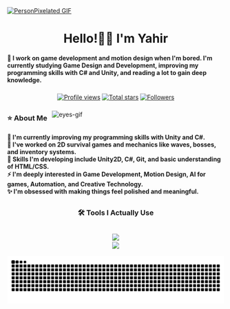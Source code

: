 <a href="https://github.com/St33pFx/St33pFx/blob/main/dayum.gif">
  <img src="https://github.com/St33pFx/St33pFx/blob/main/dayum.gif" alt="PersonPixelated GIF" style="width:auto; height:auto"/>
</a>

###

</h1>
<h1 align="center">Hello!👋🏻 I'm Yahir</h1>

<h4 align="left">🌟 I work on game development and motion design when I'm bored. I'm currently studying Game Design and Development, improving my programming skills with C# and Unity, and reading a lot to gain deep knowledge.</h4>

###

 <div align="center">
<a href="https://github.com/St33pFx">
  <img width="162px" 
       src="https://komarev.com/ghpvc/?username=St33pFx&label=Profile%20views&color=318CE7&style=for-the-badge" 
       alt="Profile views" /></a>
<a href="https://api.github-star-counter.workers.dev/user/St33pFx">
  <img width="115px" 
       alt="Total stars" 
       title="Total stars on GitHub" 
       src="https://custom-icon-badges.herokuapp.com/badge/dynamic/json?logo=star&color=318CE7&labelColor=505050&label=Stars&style=for-the-badge&query=%24.stars&url=https://api.github-star-counter.workers.dev/user/St33pFx" /></a>
<a href="https://github.com/St33pFx?tab=followers">
  <img width="147px" 
       alt="Followers" 
       title="Follow me on GitHub" 
       src="https://custom-icon-badges.herokuapp.com/github/followers/St33pFx?color=318CE7&labelColor=505050&style=for-the-badge&logo=person-add&label=Followers&logoColor=white" /></a>
 </div>

 ###

 <img align="right" alt="eyes-gif" width="400" src="https://github.com/St33pFx/St33pFx/blob/main/frog.gif">

 ##

  <h3 align="left">⭐ About Me</h3>

  <h4> 
  🌱 I'm currently improving my programming skills with Unity and C#.</br>
  🔭 I've worked on 2D survival games and mechanics like waves, bosses, and inventory systems.</br>
  💬 Skills I'm developing include Unity2D, C#, Git, and basic understanding of HTML/CSS.</br>
  ⚡ I'm deeply interested in Game Development, Motion Design, AI for games, Automation, and Creative Technology.</br>
  ✨ I'm obsessed with making things feel polished and meaningful.</h4>
<div align="left">

##

<h3 align="center">🛠 Tools I Actually Use</h3>

<br/>

<div align="center">
  <img src="https://skillicons.dev/icons?i=unity,cs,github,git,figma,ae,vscode,html,css" /><br>
  <img src="https://skillicons.dev/icons?i=python,visualstudio,blender,photoshop,illustrator,notion" /><br>
</div>

<div align="center">
  
  ![snake gif](https://github.com/St33pFx/St33pFx/blob/output/github-snake-dark.svg)
  
</div>



